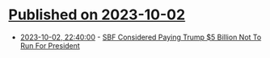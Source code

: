 # [Published on 2023-10-02](index.md)

* [2023-10-02, 22:40:00](https://news.slashdot.org/story/23/10/02/2154215/sbf-considered-paying-trump-5-billion-not-to-run-for-president?utm_source=rss1.0mainlinkanon&utm_medium=feed) - [SBF Considered Paying Trump $5 Billion Not To Run For President](https://news.slashdot.org/story/23/10/02/2154215/sbf-considered-paying-trump-5-billion-not-to-run-for-president?utm_source=rss1.0mainlinkanon&utm_medium=feed)
